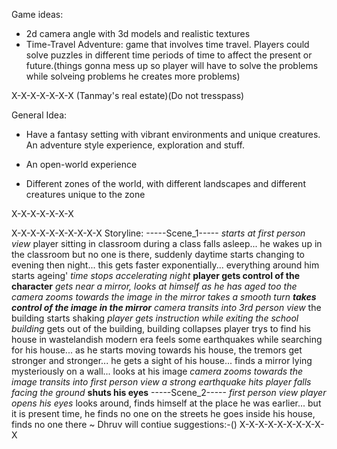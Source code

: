 Game ideas:

- 2d camera angle with 3d models and realistic textures
- Time-Travel Adventure: game that involves time travel. Players could solve puzzles in different time periods of time to affect the present or future.(things gonna mess up so player will have to solve the problems while solveing problems he creates more problems)


X-X-X-X-X-X-X
(Tanmay's real estate)(Do not tresspass)

General Idea:

- Have a fantasy setting with vibrant environments and unique creatures. An adventure style experience, exploration and stuff.

- An open-world experience

- Different zones of the world, with different landscapes and different creatures unique to the zone




X-X-X-X-X-X-X

X-X-X-X-X-X-X-X-X-X
Storyline:
-----Scene_1-----
*starts at first person view*
player sitting in classroom during a class falls asleep...
he wakes up in the classroom but no one is there,
suddenly daytime starts changing to evening then night...
this gets faster exponentially...
everything around him starts ageing'
*time stops accelerating*
*night*
**player gets control of the character**
*gets near a mirror, looks at himself as he has aged too*
*the camera zooms towards the image in the mirror*
*takes a smooth turn*
***takes control of the image in the mirror***
*camera transits into 3rd person view*
the building starts shaking
*player gets instruction while exiting the school building*
gets out of the building, building collapses
player trys to find his house in wastelandish modern era
feels some earthquakes while searching for his house...
as he starts moving towards his house, the tremors get stronger and stronger...
he gets a sight of his house...
finds a mirror lying mysteriously on a wall...
looks at his image
*camera zooms towards the image*
*transits into first person view*
*a strong earthquake hits*
*player falls facing the ground*
**shuts his eyes**
<voices starts racing his mind>
-----Scene_2-----
*first person view*
*player opens his eyes*
looks around, finds himself at the place he was earlier...
but it is present time, he finds no one on the streets
he goes inside his house, finds no one there
~ Dhruv will contiue
suggestions:-()
X-X-X-X-X-X-X-X-X-X